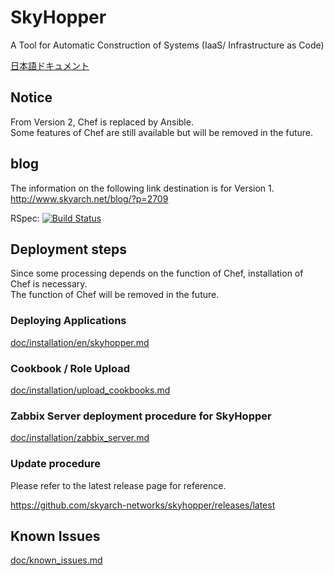 # SkyHopper
A Tool for Automatic Construction of Systems (IaaS/ Infrastructure as Code)

[日本語ドキュメント](README.md)

## Notice
From Version 2, Chef is replaced by Ansible.  
Some features of Chef are still available but will be removed in the future.

## blog
The information on the following link destination is for Version 1.  
http://www.skyarch.net/blog/?p=2709

RSpec: [![Build Status](https://travis-ci.org/skyarch-networks/skyhopper.svg?branch=master)](https://travis-ci.org/skyarch-networks/skyhopper)

## Deployment steps
Since some processing depends on the function of Chef, installation of Chef is necessary.  
The function of Chef will be removed in the future.

### Deploying Applications

[doc/installation/en/skyhopper.md](doc/installation/en/skyhopper.md)

### Cookbook / Role Upload

[doc/installation/upload_cookbooks.md](doc/installation/upload_cookbooks.md)


### Zabbix Server deployment procedure for SkyHopper

[doc/installation/zabbix_server.md](doc/installation/en/zabbix_server.md)


### Update procedure

Please refer to the latest release page for reference.

https://github.com/skyarch-networks/skyhopper/releases/latest

## Known Issues

[doc/known_issues.md](doc/known_issues.md)
